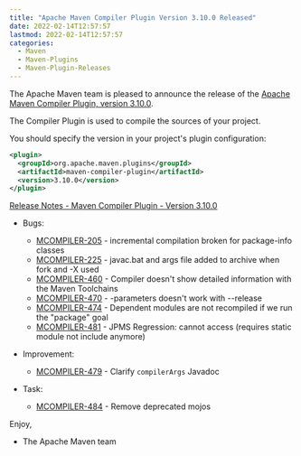 ```yaml
---
title: "Apache Maven Compiler Plugin Version 3.10.0 Released"
date: 2022-02-14T12:57:57
lastmod: 2022-02-14T12:57:57
categories:
  - Maven
  - Maven-Plugins
  - Maven-Plugin-Releases
---
```

The Apache Maven team is pleased to announce the release of the 
[Apache Maven Compiler Plugin, version 3.10.0](https://maven.apache.org/plugins/maven-compiler-plugin/).

The Compiler Plugin is used to compile the sources of your project. 

You should specify the version in your project's plugin configuration:

```xml
<plugin>
  <groupId>org.apache.maven.plugins</groupId>
  <artifactId>maven-compiler-plugin</artifactId>
  <version>3.10.0</version>
</plugin>
```

<!-- more -->

[Release Notes - Maven Compiler Plugin - Version 3.10.0](https://issues.apache.org/jira/secure/ReleaseNote.jspa?projectId=12317225&version=12351256)


* Bugs:
 
  * [MCOMPILER-205](https://issues.apache.org/jira/browse/MCOMPILER-205) - incremental compilation broken for package-info classes
  * [MCOMPILER-225](https://issues.apache.org/jira/browse/MCOMPILER-225) - javac.bat and args file added to archive when fork and -X used
  * [MCOMPILER-460](https://issues.apache.org/jira/browse/MCOMPILER-460) - Compiler doesn't show detailed information with the Maven Toolchains
  * [MCOMPILER-470](https://issues.apache.org/jira/browse/MCOMPILER-470) - -parameters doesn't work with --release
  * [MCOMPILER-474](https://issues.apache.org/jira/browse/MCOMPILER-474) - Dependent modules are not recompiled if we run the "package" goal
  * [MCOMPILER-481](https://issues.apache.org/jira/browse/MCOMPILER-481) - JPMS Regression: cannot access <class> (requires static module not include anymore)

* Improvement:
 
  * [MCOMPILER-479](https://issues.apache.org/jira/browse/MCOMPILER-479) - Clarify `compilerArgs` Javadoc

* Task:
 
  * [MCOMPILER-484](https://issues.apache.org/jira/browse/MCOMPILER-484) - Remove deprecated mojos

Enjoy,
 
- The Apache Maven team
